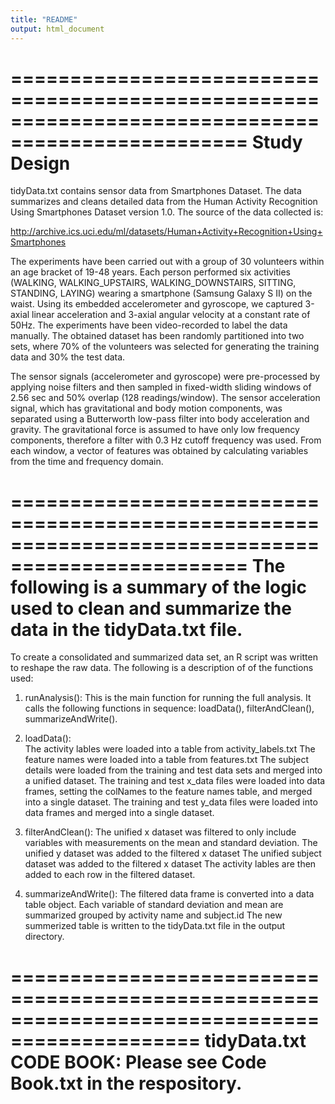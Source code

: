 ```yaml
---
title: "README"
output: html_document
---
```




==================================================================================================
Study Design
==================================================================================================

tidyData.txt contains sensor data from Smartphones Dataset.  The data summarizes and cleans detailed data from the Human Activity Recognition Using Smartphones Dataset version 1.0.  The source of the data collected is:

http://archive.ics.uci.edu/ml/datasets/Human+Activity+Recognition+Using+Smartphones 

The experiments have been carried out with a group of 30 volunteers within an age bracket of 19-48 years. Each person performed six activities (WALKING, WALKING_UPSTAIRS, WALKING_DOWNSTAIRS, SITTING, STANDING, LAYING) wearing a smartphone (Samsung Galaxy S II) on the waist. Using its embedded accelerometer and gyroscope, we captured 3-axial linear acceleration and 3-axial angular velocity at a constant rate of 50Hz. The experiments have been video-recorded to label the data manually. The obtained dataset has been randomly partitioned into two sets, where 70% of the volunteers was selected for generating the training data and 30% the test data. 

The sensor signals (accelerometer and gyroscope) were pre-processed by applying noise filters and then sampled in fixed-width sliding windows of 2.56 sec and 50% overlap (128 readings/window). The sensor acceleration signal, which has gravitational and body motion components, was separated using a Butterworth low-pass filter into body acceleration and gravity. The gravitational force is assumed to have only low frequency components, therefore a filter with 0.3 Hz cutoff frequency was used. From each window, a vector of features was obtained by calculating variables from the time and frequency domain. 



==================================================================================================
The following is a summary of the logic used to clean 
and summarize the data in the tidyData.txt file.
==================================================================================================




To create a consolidated and summarized data set, an R script was written to reshape the raw data.  The following is a description of of the functions used:


1. runAnalysis():
    This is the main function for running the full analysis.  It calls the following functions in sequence:  loadData(), filterAndClean(), summarizeAndWrite().
1. loadData():  
    The activity lables were loaded into a table from activity_labels.txt
    The feature names were loaded into a table from features.txt
    The subject details were loaded from the training and test data sets and merged into a unified dataset.
    The training and test x_data files were loaded into data frames, setting the colNames to the feature names table,  and merged into a single dataset.
    The training and test y_data files were loaded into data frames and merged into a single dataset.

2. filterAndClean():
    The unified x dataset was filtered to only include variables with measurements on the mean and standard deviation.
    The unified y dataset was added to the filtered x dataset
    The unified subject dataset was added to the filtered x dataset
    The activity lables are then added to each row in the filtered dataset.


3.  summarizeAndWrite():
    The filtered data frame is converted into a data table object.
    Each variable of standard deviation and mean are summarized grouped by activity name and subject.id
    The new summerized table is written to the tidyData.txt file in the output directory.  



==============================================================================================
tidyData.txt CODE BOOK:  Please see Code Book.txt in the respository.
==============================================================================================